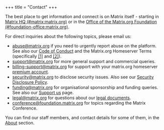 +++
title = "Contact"
+++

The best place to get information and connect is on Matrix itself - starting in
[Matrix HQ (#matrix:matrix.org)](https://matrix.to/#/#matrix:matrix.org) or in the [Office of the Matrix.org Foundation (#foundation-office:matrix.org)](https://matrix.to/#/#foundation-office:matrix.org).

For direct inquiries about the following topics, please email us:

- [abuse@matrix.org](mailto:abuse@matrix.org) if you need to urgently report
  abuse on the platform. See also our [Code of Conduct](/legal/code-of-conduct/) and the
  Matrix.org Homeserver Terms (specifically [[1]](/legal/terms-and-conditions/#7-3-illegal-and-regulated-content)
  and [[2]](/legal/terms-and-conditions/#1-3-breach-of-terms)).
- [support@matrix.org](mailto:support@matrix.org) for more general support and commercial queries.
- [billing-support@matrix.org](mailto:billing-support@matrix.org) for support with your matrix.org homeserver [premium account](/homeserver/pricing).
- [security@matrix.org](mailto:security@matrix.org) to disclose security issues.
  Also see our [Security Disclosure Policy](/security-disclosure-policy/).
- [funding@matrix.org](mailto:funding@matrix.org) for organisational sponsorship and funding
  queries. See also our [Support us](/support) page.
- [legal@matrix.org](mailto:legal@matrix.org) for questions about our [legal documents](https://matrix.org/legal/).
- [conference@foundation.matrix.org](mailto:conference@foundation.matrix.org) for topics regarding the Matrix Conference.

You can find our staff members, and contact details for some of them, in the [About](/about/) section.
